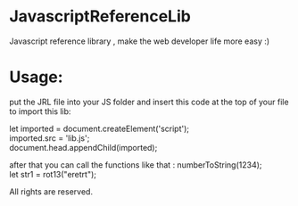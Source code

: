 # JavascriptReferenceLib
Javascript reference library , make the web developer life more easy :)

# Usage:
put the JRL file into your JS folder and insert this code at the top of your file to import this lib:

let imported = document.createElement('script');  
imported.src = 'lib.js';  
document.head.appendChild(imported);  

after that you can call the functions like that :
numberToString(1234);  
let str1 = rot13("eretrt");
  
All rights are reserved.  
